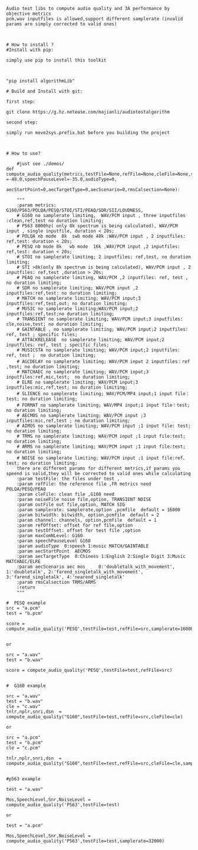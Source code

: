     Audio test libs to compute audio quality and 3A performance by objective metrics
	pcm,wav inputfiles is allowed,support different samplerate (invalid params are simply corrected to valid ones)

    
   	
	# How to install ?
	#Install with pip:
	
	simply use pip to install this toolkit
	


	"pip install algorithmLib"

	# Build and Install with git:
	
	first step:
	
	git clone https://g.hz.netease.com/majianli/audiotestalgorithm
	
	second step:
	
	simply run move2sys.prefix.bat before you building the project
	

	
	# How to use?
	
        #just see ./demos/ 	
	def compute_audio_quality(metrics,testFile=None,refFile=None,cleFile=None,samplerate=16000,bitwidth=2,channel=1,refOffset=0,testOffset=0,,maxComNLevel =-48.0,speechPauseLevel=-35.0,audioType=0,
                          aecStartPoint=0,aecTargetType=0,aecScenario=0,rmsCalsection=None):
	
		"""
		:param metrics: G160/P563/POLQA/PESQ/STOI/STI/PEAQ/SDR/SII/LOUDNESS,
		# G160 no samplerate limiting,  WAV/PCM input , three inputfiles :clean,ref,test no duration limiting; 
		# P563 8000hz( only 8k spectrum is being calculated), WAV/PCM input , single inputfile, duration < 20s;
		# POLQA nb mode  8k  swb mode 48k :WAV/PCM input , 2 inputfiles: ref,test: duration < 20s;
		# PESQ nb mode 8k   wb mode  16k ,WAV/PCM input ,2 inputfiles: ref,test: duration < 20s;
		# STOI no samplerate limiting; 2 inputfiles: ref,test, no duration limiting;
		# STI >8k(only 8k spectrum is being calculated), WAV/PCM input , 2 inputfiles: ref,test ,duration > 20s;
		# PEAQ no samplerate limiting, WAV/PCM ,2 inputfiles: ref, test , no duration limiting;
		# SDR no samplerate limiting; WAV/PCM input ,2 inputfiles:ref,test: no duration limiting;
        # MATCH no samplerate limiting; WAV/PCM input;3 inputfiles:ref,test,out; no duration limiting;
        # MUSIC no samplerate limiting;WAV/PCM input;2 inputfiles:ref,test;no duration limiting;
        # TRANSIENT no samplerate limiting; WAV/PCM input;3 inputfiles: cle,noise,test; no duration limiting;
		# GAINTABLE , no samplerate limiting; WAV/PCM input;2 inputfiles: ref, test ; specific files;
		# ATTACKRELEASE  no samplerate limiting; WAV/PCM input;2 inputfiles: ref, test ; specific files;
		# MUSICSTA no samplerate limiting; WAV/PCM input;2 inputfiles: ref, test ;  no duration limiting;
        # AGCDELAY no samplerate limiting; WAV/PCM input 2 inputfiles：ref ,test; no duration limiting;
        # MATCHAEC no samplerate limiting; WAV/PCM input;3 inputfiles:ref,mic,test;  no duration limiting;
        # ELRE no samplerate limiting; WAV/PCM input;3 inputfiles:mic,ref,test; no duration limiting;
        # SLIENCE no samplerate limiting; WAV/PCM/MP4 input;1 input file：test; no duration limiting;
        # FORMAT no samplerate limiting; WAV/MP4 input;1 input file：test; no duration limiting;
        # AECMOS no samplerate limiting; WAV/PCM input ;3 inputfiles:mic,ref,test ; no duration limiting;
        # AIMOS no samplerate limiting; WAV/PCM input ;1 input file: test; no duration limiting;
        # TRMS no samplerate limiting; WAV/PCM input ;1 input file:test; no duration limiting;
        # ARMS no samplerate limiting; WAV/PCM input ;1 input file:test; no duration limiting;
        # NOISE no samplerate limiting; WAV/PCM input ;1 input file:ref、test; no duration limiting;
		there are different params for different metrics,if params you speend is valid,they will be corrected to valid ones while calculating
		:param testFile: the files under test ,
		:param refFile: the reference file ,FR metrics need POLQA/PESQ/PEAQ
		:param cleFile: clean file ,G160 need 
        :param noiseFile noise file,option, TRANSIENT NOISE
        :param outFile out file,option, MATCH SIG 
		:param samplerate: samplerate,option ,pcmfile  default = 16000
		:param bitwidth: bitwidth, option,pcmfile  default = 2
		:param channel: channels, option,pcmfile  default = 1
		:param refOffset: offset for ref file,option
		:param testOffset: offset for test file ,option
        :param maxComNLevel: G160
        :param speechPauseLevel G160
        :param audioType  0:speech 1:music MATCH/GAINTABLE
        :param aecStartPoint  AECMOS
        :param aecTargetType  0:Chiness 1:English 2:Single Digit 3:Music  MATCHAEC/ELRE
        :param aecScenario aec mos     0:'doubletalk_with_movement', 1:'doubletalk', 2:'farend_singletalk_with_movement', 3:'farend_singletalk', 4:'nearend_singletalk'
        :param rmsCalsection TRMS/ARMS
		:return
		"""
		
	#  PESQ example
	src = "a.pcm"
	test = "b.pcm"
	
	score = compute_audio_quality('PESQ',testFile=test,refFile=src,samplerate=16000)
	
	
	or
	
	src = "a.wav"
	test = "b.wav"
	
	score = compute_audio_quality('PESQ',testFile=test,refFile=src)
	
	
	#  G160 example
	
	src = "a.wav"
	test = "b.wav"
	cle = "c.wav"
	tnlr,nplr,snri,dsn  = compute_audio_quality("G160",testFile=test,refFile=src,cleFile=cle)
	
	or 
	
	src = "a.pcm"
	test = "b.pcm"
	cle = "c.pcm"
	
	tnlr,nplr,snri,dsn  = compute_audio_quality("G160",testFile=test,refFile=src,cleFile=cle,samplerate=48000)
	
	
	#p563 example
	
	test = "a.wav"
	
	Mos,SpeechLevel,Snr,NoiseLevel = compute_audio_quality('P563',testFile=test)
	
	or 
	
	test = "a.pcm" 
	
	Mos,SpeechLevel,Snr,NoiseLevel = compute_audio_quality('P563',testFile=test,samplerate=32000)